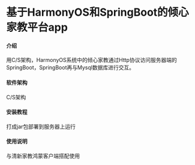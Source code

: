 # 基于HarmonyOS和SpringBoot的倾心家教平台app

#### 介绍
用C/S架构，HarmonyOS系统中的倾心家教通过Http协议访问服务器端的SpringBoot，SpringBoot再与Mysql数据库进行交互。

#### 软件架构
C/S架构


#### 安装教程

打成jar包部署到服务器上运行

#### 使用说明

与清新家教鸿蒙客户端搭配使用


